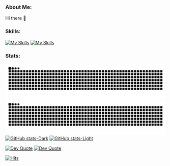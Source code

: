 ### About Me:
Hi there 👋

### Skills:

[![My Skills](https://skillicons.dev/icons?i=nodejs,javascript,vuejs,aws,typescript,linux,php,bash,mysql,docker,github&theme=light#gh-light-mode-only)](https://github.com/lukeadawson/lukeadawson#gh-light-mode-only)
[![My Skills](https://skillicons.dev/icons?i=nodejs,javascript,vuejs,aws,typescript,linux,php,bash,mysql,docker,github&theme=dark#gh-dark-mode-only)](https://github.com/lukeadawson/lukeadawson#gh-dark-mode-only)

### Stats:
![Snake](https://raw.githubusercontent.com/lukeadawson/lukeadawson/output/github-snake.svg#gh-light-mode-only)
![Snake](https://raw.githubusercontent.com/lukeadawson/lukeadawson/output/github-snake-dark.svg#gh-dark-mode-only)
[![GitHub stats-Dark](https://github-readme-stats-lad.vercel.app/api?username=lukeadawson&hide_border=true&hide=issues,stars&show_icons=true&include_all_commits=true&count_private=true&theme=dark&bg_color=00000000#gh-dark-mode-only)](https://github.com/lukeadawson/lukeadawson#gh-dark-mode-only)
[![GitHub stats-Light](https://github-readme-stats-lad.vercel.app/api?username=lukeadawson&hide_border=true&hide=issues,stars&show_icons=true&include_all_commits=true&count_private=true&theme=default&bg_color=00000000#gh-light-mode-only)](https://github.com/lukeadawson/lukeadawson#gh-light-mode-only)

[![Dev Quote](https://quotes-github-readme.vercel.app/api?type=horizontal&theme=default#gh-light-mode-only)](https://github.com/lukeadawson/lukeadawson#gh-light-mode-only)
[![Dev Quote](https://quotes-github-readme.vercel.app/api?type=horizontal&theme=dark#gh-dark-mode-only)](https://github.com/lukeadawson/lukeadawson#gh-dark-mode-only)

[![Hits](https://hits.sh/github.com/lukeadawson/lukeadawson.svg)](https://hits.sh/github.com/lukeadawson/lukeadawson)
 
